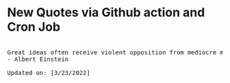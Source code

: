 # New Quotes via Github action and Cron Job

<pre>
<!-- #quote -->
Great ideas often receive violent opposition from mediocre minds.
- Albert Einstein

Updated on: [3/23/2022]
<!-- #quoteEnd -->
</pre>
